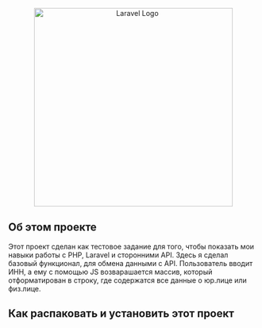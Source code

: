 <p align="center"><a href="https://dadata.ru/" target="_blank"><img src="https://dadata.ru/static/i/dadata-logo.svg" width="400" alt="Laravel Logo"></a></p>


## Об этом проекте

Этот проект сделан как тестовое задание для того, чтобы показать мои навыки работы с PHP, Laravel и сторонними API.
Здесь я сделал базовый функционал, для обмена данными с API. Пользователь вводит ИНН, а ему с помощью JS возварашается
массив, который отформатирован в строку, где содержатся все данные о юр.лице или физ.лице.
## Как распаковать и установить этот проект



